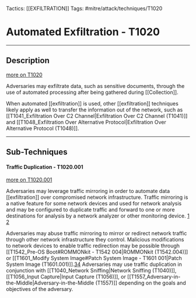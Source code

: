 Tactics: [[EXFILTRATION]]
Tags: #mitre/attack/techniques/T1020  

# Automated Exfiltration - T1020
---
## Description
[more on T1020](https://attack.mitre.org/techniques/T1020)

Adversaries may exfiltrate data, such as sensitive documents, through the use of automated processing after being gathered during [[Collection]].

When automated [[exfiltration]] is used, other [[exfiltration]] techniques likely apply as well to transfer the information out of the network, such as [[T1041_Exfiltration Over C2 Channel|Exfiltration Over C2 Channel (T1041)]] and [[T1048_Exfiltration Over Alternative Protocol|Exfiltration Over Alternative Protocol (T1048)]].

---
## Sub-Techniques

#### Traffic Duplication - T1020.001
[more on T1020.001](https://attack.mitre.org/techniques/T1020/001)

Adversaries may leverage traffic mirroring in order to automate data [[exfiltration]] over compromised network infrastructure. Traffic mirroring is a native feature for some network devices and used for network analysis and may be configured to duplicate traffic and forward to one or more destinations for analysis by a network analyzer or other monitoring device. [1](https://www.cisco.com/c/en/us/td/docs/routers/crs/software/crs_r5-1/interfaces/configuration/guide/hc51xcrsbook/hc51span.html) [2](https://www.juniper.net/documentation/en_US/junos/topics/concept/port-mirroring-ex-series.html)

Adversaries may abuse traffic mirroring to mirror or redirect network traffic through other network infrastructure they control. Malicious modifications to network devices to enable traffic redirection may be possible through [[T1542_Pre-OS Boot#ROMMONkit - T1542 004|ROMMONkit (T1542.004)]] or [[T1601_Modify System Image#Patch System Image - T1601 001|Patch System Image (T1601.001)]].[3](https://www.us-cert.gov/ncas/alerts/TA18-106A)[4](https://community.cisco.com/t5/security-blogs/attackers-continue-to-target-legacy-devices/ba-p/4169954) Adversaries may use traffic duplication in conjunction with [[T1040_Network Sniffing|Network Sniffing (T1040)]], [[T1056_Input Capture|Input Capture (T1056)]], or [[T1557_Adversary-in-the-Middle|Adversary-in-the-Middle (T1557)]] depending on the goals and objectives of the adversary.

